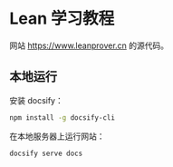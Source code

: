 # Lean 学习教程

网站 https://www.leanprover.cn 的源代码。

## 本地运行

安装 docsify：

```bash
npm install -g docsify-cli
```

在本地服务器上运行网站：

```bash
docsify serve docs
```
